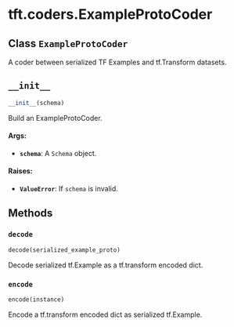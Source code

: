 <div itemscope itemtype="http://developers.google.com/ReferenceObject">
<meta itemprop="name" content="tft.coders.ExampleProtoCoder" />
<meta itemprop="path" content="Stable" />
<meta itemprop="property" content="__init__"/>
<meta itemprop="property" content="decode"/>
<meta itemprop="property" content="encode"/>
</div>

# tft.coders.ExampleProtoCoder

## Class `ExampleProtoCoder`



A coder between serialized TF Examples and tf.Transform datasets.

<h2 id="__init__"><code>__init__</code></h2>

``` python
__init__(schema)
```

Build an ExampleProtoCoder.

#### Args:

* <b>`schema`</b>: A `Schema` object.

#### Raises:

* <b>`ValueError`</b>: If `schema` is invalid.



## Methods

<h3 id="decode"><code>decode</code></h3>

``` python
decode(serialized_example_proto)
```

Decode serialized tf.Example as a tf.transform encoded dict.

<h3 id="encode"><code>encode</code></h3>

``` python
encode(instance)
```

Encode a tf.transform encoded dict as serialized tf.Example.



